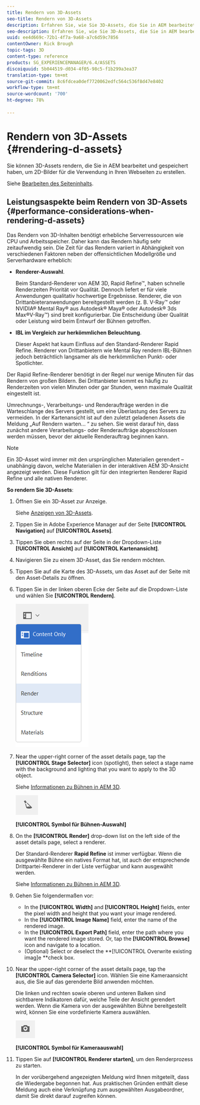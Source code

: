 ```yaml
---
title: Rendern von 3D-Assets
seo-title: Rendern von 3D-Assets
description: Erfahren Sie, wie Sie 3D-Assets, die Sie in AEM bearbeitet und gespeichert haben, rendern, um 2D-Bilder für Ihre Webseiten zu erstellen.
seo-description: Erfahren Sie, wie Sie 3D-Assets, die Sie in AEM bearbeitet und gespeichert haben, rendern, um 2D-Bilder für Ihre Webseiten zu erstellen.
uuid: ee4d669c-72b1-4f7a-9a68-a7c6d59c7856
contentOwner: Rick Brough
topic-tags: 3D
content-type: reference
products: SG_EXPERIENCEMANAGER/6.4/ASSETS
discoiquuid: 5b044519-d034-4f05-98c5-f1b299a3ea37
translation-type: tm+mt
source-git-commit: 8c6fdcea0def7720062edfc564c536f8d47e8402
workflow-type: tm+mt
source-wordcount: '700'
ht-degree: 78%

---
```



# Rendern von 3D-Assets {#rendering-d-assets}

Sie können 3D-Assets rendern, die Sie in AEM bearbeitet und gespeichert haben, um 2D-Bilder für die Verwendung in Ihren Webseiten zu erstellen.

Siehe [Bearbeiten des Seiteninhalts](/help/sites-authoring/qg-page-authoring.md#editing-your-page-content).

## Leistungsaspekte beim Rendern von 3D-Assets {#performance-considerations-when-rendering-d-assets}

Das Rendern von 3D-Inhalten benötigt erhebliche Serverressourcen wie CPU und Arbeitsspeicher. Daher kann das Rendern häufig sehr zeitaufwendig sein. Die Zeit für das Rendern variiert in Abhängigkeit von verschiedenen Faktoren neben der offensichtlichen Modellgröße und Serverhardware erheblich:

* **Renderer-Auswahl**.

   Beim Standard-Renderer von AEM 3D, Rapid Refine™, haben schnelle Renderzeiten Priorität vor Qualität. Dennoch liefert er für viele Anwendungen qualitativ hochwertige Ergebnisse. Renderer, die von Drittanbieteranwendungen bereitgestellt werden (z. B. V-Ray™ oder NVIDIA® Mental Ray® aus Autodesk® Maya® oder Autodesk® 3ds Max®V-Ray™) sind breit konfigurierbar. Die Entscheidung über Qualität oder Leistung wird beim Entwurf der Bühnen getroffen.

* **IBL im Vergleich zur herkömmlichen Beleuchtung**.

   Dieser Aspekt hat kaum Einfluss auf den Standard-Renderer Rapid Refine. Renderer von Drittanbietern wie Mental Ray rendern IBL-Bühnen jedoch beträchtlich langsamer als die herkömmlichen Punkt- oder Spotlichter.

Der Rapid Refine-Renderer benötigt in der Regel nur wenige Minuten für das Rendern von großen Bildern. Bei Drittanbieter kommt es häufig zu Renderzeiten von vielen Minuten oder gar Stunden, wenn maximale Qualität eingestellt ist.

Umrechnungs-, Verarbeitungs- und Renderaufträge werden in die Warteschlange des Servers gestellt, um eine Überlastung des Servers zu vermeiden. In der Kartenansicht ist auf den zuletzt geladenen Assets die Meldung „Auf Rendern warten… “ zu sehen. Sie weist darauf hin, dass zunächst andere Verarbeitungs- oder Renderaufträge abgeschlossen werden müssen, bevor der aktuelle Renderauftrag beginnen kann.

>[!NOTE]
>
>Ein 3D-Asset wird immer mit den ursprünglichen Materialien gerendert – unabhängig davon, welche Materialien in der interaktiven AEM 3D-Ansicht angezeigt werden. Diese Funktion gilt für den integrierten Renderer Rapid Refine und alle nativen Renderer.

**So rendern Sie 3D-Assets**:

1. Öffnen Sie ein 3D-Asset zur Anzeige.

   Siehe [Anzeigen von 3D-Assets](viewing-3d-assets.md).

1. Tippen Sie in Adobe Experience Manager auf der Seite **[!UICONTROL Navigation]** auf **[!UICONTROL Assets]**.
1. Tippen Sie oben rechts auf der Seite in der Dropdown-Liste **[!UICONTROL Ansicht]** auf **[!UICONTROL Kartenansicht]**.
1. Navigieren Sie zu einem 3D-Asset, das Sie rendern möchten.
1. Tippen Sie auf die Karte des 3D-Assets, um das Asset auf der Seite mit den Asset-Details zu öffnen.
1. Tippen Sie in der linken oberen Ecke der Seite auf die Dropdown-Liste und wählen Sie **[!UICONTROL Rendern]**.

   ![chlimage_1-369](assets/chlimage_1-369.png)

1. Near the upper-right corner of the asset details page, tap the **[!UICONTROL Stage Selector]** icon (spotlight), then select a stage name with the background and lighting that you want to apply to the 3D object.

   Siehe [Informationen zu Bühnen in AEM 3D](about-the-use-of-stages-in-aem-3d.md).

   ![chlimage_1-370](assets/chlimage_1-370.png)

   **[!UICONTROL Symbol für Bühnen-Auswahl]**

1. On the **[!UICONTROL Render]** drop-down list on the left side of the asset details page, select a renderer.

   Der Standard-Renderer **Rapid Refine** ist immer verfügbar. Wenn die ausgewählte Bühne ein natives Format hat, ist auch der entsprechende Drittpartei-Renderer in der Liste verfügbar und kann ausgewählt werden.

   Siehe [Informationen zu Bühnen in AEM 3D](about-the-use-of-stages-in-aem-3d.md).

1. Gehen Sie folgendermaßen vor:

   * In the **[!UICONTROL Width]** and **[!UICONTROL Height]** fields, enter the pixel width and height that you want your image rendered.
   * In the **[!UICONTROL Image Name]** field, enter the name of the rendered image.
   * In the **[!UICONTROL Export Path]** field, enter the path where you want the rendered image stored. Or, tap the **[!UICONTROL Browse]** icon and navigate to a location.
   * (Optional) Select or deselect the **[!UICONTROL Overwrite existing imag]e **check box.

1. Near the upper-right corner of the asset details page, tap the **[!UICONTROL Camera Selector]** icon. Wählen Sie eine Kameraansicht aus, die Sie auf das gerenderte Bild anwenden möchten.

   Die linken und rechten sowie oberen und unteren Balken sind sichtbarere Indikatoren dafür, welche Teile der Ansicht gerendert werden. Wenn die Kamera von der ausgewählten Bühne bereitgestellt wird, können Sie eine vordefinierte Kamera auswählen. 

   ![chlimage_1-371](assets/chlimage_1-371.png)

   **[!UICONTROL Symbol für Kameraauswahl]**

1. Tippen Sie auf **[!UICONTROL Renderer starten]**, um den Renderprozess zu starten.

   In der vorübergehend angezeigten Meldung wird Ihnen mitgeteilt, dass die Wiedergabe begonnen hat. Aus praktischen Gründen enthält diese Meldung auch eine Verknüpfung zum ausgewählten Ausgabeordner, damit Sie direkt darauf zugreifen können.

